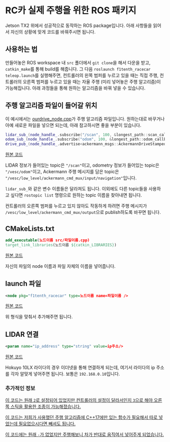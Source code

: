 # RC카 실제 주행을 위한 ROS 패키지
Jetson TX2 위에서 성공적으로 동작하는 ROS package입니다. 아래 사항들을 읽어서 자신의 상황에 맞게 코드를 바꿔주시면 됩니다.

## 사용하는 법
만들어놓은 ROS workspace 내 `src` 폴더에서 `git clone`을 해서 다운을 받고, `catkin_make`를 통해 build를 해줍니다.
그 다음 `roslaunch f1tenth_racecar teleop.launch`를 실행해주면,
컨트롤러의 왼쪽 범퍼를 누르고 있을 때는 직접 주행, 컨트롤러의 오른쪽 범퍼를 누르고 있을 때는 자율 주행 (미리 넣어놓은 주행 알고리즘)이 가능해집니다.
아래 과정들을 통해 원하는 알고리즘을 바꿔 넣을 수 있습니다.

## 주행 알고리즘 파일이 들어갈 위치
이 예시에서는 [ourdrive_node.cpp](f1tenth_racecar/src/ourdrive_node.cpp)가 주행 알고리즘 파일입니다. 원하는대로 바꾸거나 아예 새로운 파일을 넣으면 되는데, 아래 참고하시면 좋을 부분이 있습니다.

```c++
lidar_sub_(node_handle_.subscribe("/scan", 100, &longest_path::scan_callback, this)),
odom_sub_(node_handle_.subscribe("odom", 100, &longest_path::odom_callback, this)),
drive_pub_(node_handle_.advertise<ackermann_msgs::AckermannDriveStamped>("low_level/ackermann_cmd_mux/input/navigation", 100)), // originally "nav"
```
[원본 코드](https://github.com/Creative-Autonomous-Tractor/f1tenth_system/blob/6190b45897889e07dd640896fb96aed02ceec86d/f1tenth_racecar/src/ourdrive_node.cpp#L132-L134)

LIDAR 정보가 들어있는 topic은 `"/scan"`이고, odometry 정보가 들어있는 topic은 `"/vesc/odom"`이고, Ackermann 주행 메시지를 담은 topic은 `"/vesc/low_level/ackermann_cmd_mux/input/navigation"`입니다. 

`lidar_sub_`와 같은 변수 이름들은 달라져도 됩니다. 이외에도 다른 topic들을 사용하고 싶다면 `rostopic list` 명령으로 원하는 topic 이름을 찾아내면 됩니다.

컨트롤러의 오른쪽 범퍼를 누르고 있지 않아도 작동하게 하려면 주행 메시지가 `/vesc/low_level/ackermann_cmd_mux/output`으로 publish하도록 바꾸면 됩니다.

## CMakeLists.txt
```CMake
add_executable(노드이름 src/파일이름.cpp)
target_link_libraries(노드이름 ${catkin_LIBRARIES})
```
[원본 코드](https://github.com/Creative-Autonomous-Tractor/f1tenth_system/blob/6190b45897889e07dd640896fb96aed02ceec86d/f1tenth_racecar/CMakeLists.txt#L28-L29)

자신의 파일의 node 이름과 파일 자체의 이름을 넣어줍니다.

## launch 파일
```xml
<node pkg="f1tenth_racecar" type=노드이름 name=파일이름 />
```
[원본 코드](https://github.com/Creative-Autonomous-Tractor/f1tenth_system/blob/6190b45897889e07dd640896fb96aed02ceec86d/f1tenth_racecar/launch/includes/common/joy_teleop.launch.xml#L16)

위 형식을 맞춰서 추가해주면 됩니다.


## LIDAR 연결
```xml
<param name="ip_address" type="string" value=ip주소/>
```
[원본 코드](https://github.com/Creative-Autonomous-Tractor/f1tenth_system/blob/6190b45897889e07dd640896fb96aed02ceec86d/f1tenth_racecar/launch/includes/common/sensors.launch.xml#L5)

Hokuyo 10LX 라이다의 경우 이더넷을 통해 연결하게 되는데, 여기서 라이다의 ip 주소를 각자 알맞게 넣어주면 됩니다. 보통은 `192.168.0.10`입니다.

### 추가적인 정보
[이 코드는 원래 `2`로 설정되어 있었지만 컨트롤러의 설정이 달라서인지 `3`으로 해야 오른쪽 스틱을 활용한 조종이 가능해졌습니다.](https://github.com/Creative-Autonomous-Tractor/f1tenth_system/blob/6190b45897889e07dd640896fb96aed02ceec86d/f1tenth_racecar/config/joy_teleop.yaml#L35)

[이 코드는 저희가 사용했던 주행 알고리즘에 C++17에만 있는 함수가 필요해서 따로 넣었는데 필요없으시다면 빼셔도 됩니다.](https://github.com/Creative-Autonomous-Tractor/f1tenth_system/blob/6190b45897889e07dd640896fb96aed02ceec86d/f1tenth_racecar/CMakeLists.txt#L4)

[이 코드에는 원래 `-`가 없었지만 주행해보니 차가 반대로 움직여서 넣어주게 되었습니다.](https://github.com/Creative-Autonomous-Tractor/f1tenth_system/blob/6190b45897889e07dd640896fb96aed02ceec86d/f1tenth_racecar/config/vesc.yaml#L3)

